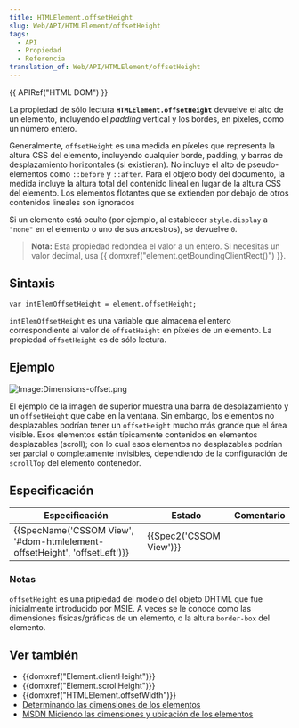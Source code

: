 ```yaml
---
title: HTMLElement.offsetHeight
slug: Web/API/HTMLElement/offsetHeight
tags:
  - API
  - Propiedad
  - Referencia
translation_of: Web/API/HTMLElement/offsetHeight
---
```

{{ APIRef("HTML DOM") }}

La propiedad de sólo lectura **`HTMLElement.offsetHeight`** devuelve el alto de un elemento, incluyendo el _padding_ vertical y los bordes, en píxeles, como un número entero.

Generalmente, `offsetHeight` es una medida en píxeles que representa la altura CSS del elemento, incluyendo cualquier borde, padding, y barras de desplazamiento horizontales (si existieran). No incluye el alto de pseudo-elementos como `::before` y `::after`. Para el objeto body del documento, la medida incluye la altura total del contenido lineal en lugar de la altura CSS del elemento. Los elementos flotantes que se extienden por debajo de otros contenidos lineales son ignorados

Si un elemento está oculto (por ejemplo, al establecer `style.display` a `"none"` en el elemento o uno de sus ancestros), se devuelve `0`.

> **Nota:** Esta propiedad redondea el valor a un entero. Si necesitas un valor decimal, usa {{ domxref("element.getBoundingClientRect()") }}.

## Sintaxis

```
var intElemOffsetHeight = element.offsetHeight;
```

`intElemOffsetHeight` es una variable que almacena el entero correspondiente al valor de `offsetHeight` en píxeles de un elemento. La propiedad `offsetHeight` es de sólo lectura.

## Ejemplo

![Image:Dimensions-offset.png](/@api/deki/files/186/=Dimensions-offset.png)

El ejemplo de la imagen de superior muestra una barra de desplazamiento y un `offsetHeight` que cabe en la ventana. Sin embargo, los elementos no desplazables podrían tener un `offsetHeight` mucho más grande que el área visible. Esos elementos están típicamente contenidos en elementos desplazables (scroll); con lo cual esos elementos no desplazables podrían ser parcial o completamente invisibles, dependiendo de la configuración de `scrollTop` del elemento contenedor.

## Especificación

| Especificación                                                                                   | Estado                           | Comentario |
| ------------------------------------------------------------------------------------------------ | -------------------------------- | ---------- |
| {{SpecName('CSSOM View', '#dom-htmlelement-offsetHeight', 'offsetLeft')}} | {{Spec2('CSSOM View')}} |            |

### Notas

`offsetHeight` es una pripiedad del modelo del objeto DHTML que fue inicialmente introducido por MSIE. A veces se le conoce como las dimensiones físicas/gráficas de un elemento, o la altura `border-box` del elemento.

## Ver también

- {{domxref("Element.clientHeight")}}
- {{domxref("Element.scrollHeight")}}
- {{domxref("HTMLElement.offsetWidth")}}
- [Determinando las dimensiones de los elementos](/es/docs/Web/API/CSS_Object_Model/Determining_the_dimensions_of_elements "en/Determining_the_dimensions_of_elements")
- [MSDN Midiendo las dimensiones y ubicación de los elementos](<https://docs.microsoft.com/en-us/previous-versions//hh781509(v=vs.85)>)
